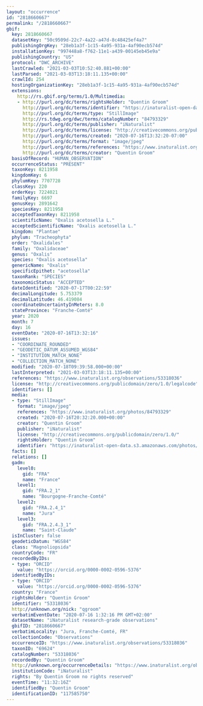 ```yaml
---
layout: "occurrence"
id: "2818660667"
permalink: "/2818660667"
gbif:
  key: 2818660667
  datasetKey: "50c9509d-22c7-4a22-a47d-8c48425ef4a7"
  publishingOrgKey: "28eb1a3f-1c15-4a95-931a-4af90ecb574d"
  installationKey: "997448a8-f762-11e1-a439-00145eb45e9a"
  publishingCountry: "US"
  protocol: "DWC_ARCHIVE"
  lastCrawled: "2021-03-03T10:52:40.881+00:00"
  lastParsed: "2021-03-03T13:18:11.135+00:00"
  crawlId: 254
  hostingOrganizationKey: "28eb1a3f-1c15-4a95-931a-4af90ecb574d"
  extensions:
    http://rs.gbif.org/terms/1.0/Multimedia:
    - http://purl.org/dc/terms/rightsHolder: "Quentin Groom"
      http://purl.org/dc/terms/identifier: "https://inaturalist-open-data.s3.amazonaws.com/photos/84793329/original.jpeg?1594945410"
      http://purl.org/dc/terms/type: "StillImage"
      http://rs.tdwg.org/dwc/terms/catalogNumber: "84793329"
      http://purl.org/dc/terms/publisher: "iNaturalist"
      http://purl.org/dc/terms/license: "http://creativecommons.org/publicdomain/zero/1.0/"
      http://purl.org/dc/terms/created: "2020-07-16T13:32:20-07:00"
      http://purl.org/dc/terms/format: "image/jpeg"
      http://purl.org/dc/terms/references: "https://www.inaturalist.org/photos/84793329"
      http://purl.org/dc/terms/creator: "Quentin Groom"
  basisOfRecord: "HUMAN_OBSERVATION"
  occurrenceStatus: "PRESENT"
  taxonKey: 8211958
  kingdomKey: 6
  phylumKey: 7707728
  classKey: 220
  orderKey: 7224021
  familyKey: 6697
  genusKey: 2891642
  speciesKey: 8211958
  acceptedTaxonKey: 8211958
  scientificName: "Oxalis acetosella L."
  acceptedScientificName: "Oxalis acetosella L."
  kingdom: "Plantae"
  phylum: "Tracheophyta"
  order: "Oxalidales"
  family: "Oxalidaceae"
  genus: "Oxalis"
  species: "Oxalis acetosella"
  genericName: "Oxalis"
  specificEpithet: "acetosella"
  taxonRank: "SPECIES"
  taxonomicStatus: "ACCEPTED"
  dateIdentified: "2020-07-17T00:22:59"
  decimalLongitude: 5.753379
  decimalLatitude: 46.419084
  coordinateUncertaintyInMeters: 8.0
  stateProvince: "Franche-Comté"
  year: 2020
  month: 7
  day: 16
  eventDate: "2020-07-16T13:32:16"
  issues:
  - "COORDINATE_ROUNDED"
  - "GEODETIC_DATUM_ASSUMED_WGS84"
  - "INSTITUTION_MATCH_NONE"
  - "COLLECTION_MATCH_NONE"
  modified: "2020-07-18T09:39:58.000+00:00"
  lastInterpreted: "2021-03-03T13:18:11.135+00:00"
  references: "https://www.inaturalist.org/observations/53318036"
  license: "http://creativecommons.org/publicdomain/zero/1.0/legalcode"
  identifiers: []
  media:
  - type: "StillImage"
    format: "image/jpeg"
    references: "https://www.inaturalist.org/photos/84793329"
    created: "2020-07-16T20:32:20.000+00:00"
    creator: "Quentin Groom"
    publisher: "iNaturalist"
    license: "http://creativecommons.org/publicdomain/zero/1.0/"
    rightsHolder: "Quentin Groom"
    identifier: "https://inaturalist-open-data.s3.amazonaws.com/photos/84793329/original.jpeg?1594945410"
  facts: []
  relations: []
  gadm:
    level0:
      gid: "FRA"
      name: "France"
    level1:
      gid: "FRA.2_1"
      name: "Bourgogne-Franche-Comté"
    level2:
      gid: "FRA.2.4_1"
      name: "Jura"
    level3:
      gid: "FRA.2.4.3_1"
      name: "Saint-Claude"
  isInCluster: false
  geodeticDatum: "WGS84"
  class: "Magnoliopsida"
  countryCode: "FR"
  recordedByIDs:
  - type: "ORCID"
    value: "https://orcid.org/0000-0002-0596-5376"
  identifiedByIDs:
  - type: "ORCID"
    value: "https://orcid.org/0000-0002-0596-5376"
  country: "France"
  rightsHolder: "Quentin Groom"
  identifier: "53318036"
  http://unknown.org/nick: "qgroom"
  verbatimEventDate: "2020-07-16 1:32:16 PM GMT+02:00"
  datasetName: "iNaturalist research-grade observations"
  gbifID: "2818660667"
  verbatimLocality: "Jura, Franche-Comté, FR"
  collectionCode: "Observations"
  occurrenceID: "https://www.inaturalist.org/observations/53318036"
  taxonID: "69624"
  catalogNumber: "53318036"
  recordedBy: "Quentin Groom"
  http://unknown.org/occurrenceDetails: "https://www.inaturalist.org/observations/53318036"
  institutionCode: "iNaturalist"
  rights: "By Quentin Groom no rights reserved"
  eventTime: "11:32:16Z"
  identifiedBy: "Quentin Groom"
  identificationID: "117585750"
---
```

